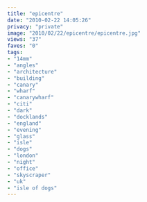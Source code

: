 ```yaml
---
title: "epicentre"
date: "2010-02-22 14:05:26"
privacy: "private"
image: "2010/02/22/epicentre/epicentre.jpg"
views: "37"
faves: "0"
tags:
- "14mm"
- "angles"
- "architecture"
- "building"
- "canary"
- "wharf"
- "canarywharf"
- "citi"
- "dark"
- "docklands"
- "england"
- "evening"
- "glass"
- "isle"
- "dogs"
- "london"
- "night"
- "office"
- "skyscraper"
- "uk"
- "isle of dogs"
---
```

<a href="http://www.phillprice.com/2010/02/22/epicentre" rel="nofollow"></a>

